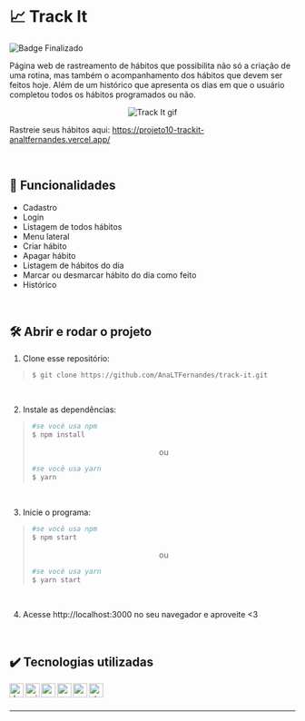# :chart_with_upwards_trend: Track It

![Badge Finalizado](https://img.shields.io/static/v1?label=STATUS&message=FINALIZADO&color=success&style=for-the-badge)

Página web de rastreamento de hábitos que possibilita não só a criação de uma rotina, mas também o acompanhamento dos hábitos que devem ser feitos hoje. Além de um histórico que apresenta os dias em que o usuário completou todos os hábitos programados ou não.

<div align=center>
 
  ![Track It gif](https://user-images.githubusercontent.com/97851922/185800469-6387caf6-0ed1-42e4-a959-c21a1703034b.gif)
  
</div>

Rastreie seus hábitos aqui: https://projeto10-trackit-analtfernandes.vercel.app/

<br />

## :hammer: Funcionalidades
- Cadastro
- Login
- Listagem de todos hábitos
- Menu lateral
- Criar hábito
- Apagar hábito
- Listagem de hábitos do dia
- Marcar ou desmarcar hábito do dia como feito
- Histórico

<br />

## :hammer_and_wrench: Abrir e rodar o projeto
1. Clone esse repositório:
>```bash
>$ git clone https://github.com/AnaLTFernandes/track-it.git
>```

<br />

2. Instale as dependências:
>```bash
>#se você usa npm
>$ npm install
>```
>
><p align="center">ou</p>
>
>```bash
>#se você usa yarn
>$ yarn
>```

<br />

3. Inicie o programa:
>```bash
>#se você usa npm
>$ npm start
>```
>
><p align="center">ou</p>
>
>```bash
>#se você usa yarn
>$ yarn start
>```

<br />

4. Acesse http://localhost:3000 no seu navegador e aproveite <3

<br />

## :heavy_check_mark: Tecnologias utilizadas
<img align="left" alt="dayjs" height="25px" src="https://img.shields.io/badge/-dayjs-important" />
<img align="left" alt="axios" height="25px" src="https://img.shields.io/badge/-axios-success" />
<img align="left" alt="react" height="25px" src="https://img.shields.io/badge/-React-5ED3F3?logo=react&logoColor=white" />
<img align="left" alt="react-router" height="25px" src="https://img.shields.io/badge/React-Router-5ED3F3" />
<img align="left" alt="react-calendar" height="25px" src="https://img.shields.io/badge/React-Calendar-5ED3F3" />
<img align="left" alt="styled-components" height="25px" src="https://img.shields.io/badge/styled-components-violet?logo=styled-components" />


<br />
<br />

---
